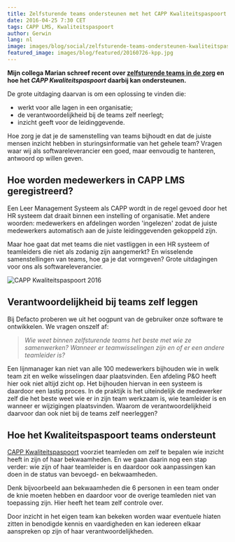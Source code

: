 ```yaml
---
title: Zelfsturende teams ondersteunen met het CAPP Kwaliteitspaspoort
date: 2016-04-25 7:30 CET
tags: CAPP LMS, Kwaliteitspaspoort
author: Gerwin
lang: nl
image: images/blog/social/zelfsturende-teams-ondersteunen-kwaliteitspaspoort.png
featured_image: images/blog/featured/20160726-kpp.jpg
---
```


__Mijn collega Marian schreef recent over [zelfsturende teams in de zorg](/blog/zelfsturende-teams-hot-topic-in-de-zorg/) en hoe het _CAPP Kwaliteitspaspoort_ daarbij kan ondersteunen.__

De grote uitdaging daarvan is om een oplossing te vinden die:

- werkt voor alle lagen in een organisatie;
- de verantwoordelijkheid bij de teams zelf neerlegt;
- inzicht geeft voor de leidinggevende.

Hoe zorg je dat je de samenstelling van teams bijhoudt en dat de juiste mensen inzicht hebben in sturingsinformatie van het gehele team? Vragen waar wij als softwareleverancier een goed, maar eenvoudig te hanteren, antwoord op willen geven.

## Hoe worden medewerkers in CAPP LMS geregistreerd?

Een Leer Management Systeem als CAPP wordt in de regel gevoed door het HR systeem dat draait binnen een instelling of organisatie. Met andere woorden: medewerkers en afdelingen worden 'ingelezen' zodat de juiste medewerkers automatisch aan de juiste leidinggevenden gekoppeld zijn.

Maar hoe gaat dat met teams die niet vastliggen in een HR systeem of teamleiders die niet als zodanig zijn aangemerkt? En wisselende samenstellingen van teams, hoe ga je dat vormgeven? Grote uitdagingen voor ons als softwareleverancier.

![CAPP Kwaliteitspaspoort 2016](/images/blog/kwaliteitspaspoort-small.jpg)

## Verantwoordelijkheid bij teams zelf leggen

Bij Defacto proberen we uit het oogpunt van de gebruiker onze software te ontwikkelen. We vragen onszelf af:

> _Wie weet binnen zelfsturende teams het beste met wie ze samenwerken? Wanneer er teamwisselingen zijn en of er een andere teamleider is?_

Een lijnmanager kan niet van alle 100 medewerkers bijhouden wie in welk team zit en welke wisselingen daar plaatsvinden. Een afdeling P&O heeft hier ook niet altijd zicht op. Het bijhouden hiervan in een systeem is daardoor een lastig proces. In de praktijk is het uiteindelijk de medewerker zelf die het beste weet wie er in zijn team werkzaam is, wie teamleider is en wanneer er wijzigingen plaatsvinden. Waarom de verantwoordelijkheid daarvoor dan ook niet bij de teams zelf neerleggen?

## Hoe het Kwaliteitspaspoort teams ondersteunt

[CAPP Kwaliteitspaspoort](/capp-compliance/) voorziet teamleden om zelf te bepalen wie inzicht heeft in zijn of haar bekwaamheden. En we gaan daarin nog een stap verder: wie zijn of haar teamleider is en daardoor ook aanpassingen kan doen in de status van bevoegd- en bekwaamheden.

Denk bijvoorbeeld aan bekwaamheden die 6 personen in een team onder de knie moeten hebben en daardoor voor de overige teamleden niet van toepassing zijn. Hier heeft het team zelf controle over.

Door inzicht in het eigen team kan bekeken worden waar eventuele hiaten zitten in benodigde kennis en vaardigheden en kan iedereen elkaar aanspreken op zijn of haar verantwoordelijkheden.
